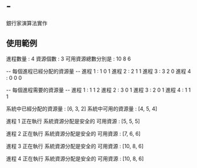 # -
銀行家演算法實作

## 使用範例
進程數量 : 4 
資源個數 : 3
可用資源總數分別是 : 10 8 6

-- 每個進程已經分配的資源量 --
進程 1 : 1 0 1
進程 2 : 2 1 1
進程 3 : 3 2 0
進程 4 : 0 0 0

-- 每個進程需要的資源量 --
進程 1 : 1 1 2
進程 2 : 3 0 1
進程 3 : 2 0 1
進程 4 : 1 1 1

系統中已經分配的資源量 : [6, 3, 2]
系統中可用的資源量 : [4, 5, 4]

進程 1 正在執行
系統資源分配是安全的
可用資源 : [5, 5, 5]

進程 2 正在執行
系統資源分配是安全的
可用資源 : [7, 6, 6]

進程 3 正在執行
系統資源分配是安全的
可用資源 : [10, 8, 6]

進程 4 正在執行
系統資源分配是安全的
可用資源 : [10, 8, 6]
